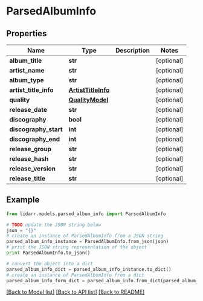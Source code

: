 # ParsedAlbumInfo


## Properties

Name | Type | Description | Notes
------------ | ------------- | ------------- | -------------
**album_title** | **str** |  | [optional] 
**artist_name** | **str** |  | [optional] 
**album_type** | **str** |  | [optional] 
**artist_title_info** | [**ArtistTitleInfo**](ArtistTitleInfo.md) |  | [optional] 
**quality** | [**QualityModel**](QualityModel.md) |  | [optional] 
**release_date** | **str** |  | [optional] 
**discography** | **bool** |  | [optional] 
**discography_start** | **int** |  | [optional] 
**discography_end** | **int** |  | [optional] 
**release_group** | **str** |  | [optional] 
**release_hash** | **str** |  | [optional] 
**release_version** | **str** |  | [optional] 
**release_title** | **str** |  | [optional] 

## Example

```python
from lidarr.models.parsed_album_info import ParsedAlbumInfo

# TODO update the JSON string below
json = "{}"
# create an instance of ParsedAlbumInfo from a JSON string
parsed_album_info_instance = ParsedAlbumInfo.from_json(json)
# print the JSON string representation of the object
print ParsedAlbumInfo.to_json()

# convert the object into a dict
parsed_album_info_dict = parsed_album_info_instance.to_dict()
# create an instance of ParsedAlbumInfo from a dict
parsed_album_info_form_dict = parsed_album_info.from_dict(parsed_album_info_dict)
```
[[Back to Model list]](../README.md#documentation-for-models) [[Back to API list]](../README.md#documentation-for-api-endpoints) [[Back to README]](../README.md)



